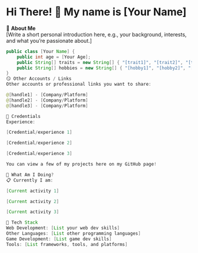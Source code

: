 # Hi There! 👋 My name is [Your Name]

📮 **About Me**  
[Write a short personal introduction here, e.g., your background, interests, and what you’re passionate about.]

```java
public class [Your Name] {
    public int age = [Your Age];
    public String[] traits = new String[] { "[trait1]", "[trait2]", "[trait3]" };
    public String[] hobbies = new String[] { "[hobby1]", "[hobby2]", "[hobby3]" };
}
😏 Other Accounts / Links
Other accounts or professional links you want to share:

@[handle1] - [Company/Platform]
@[handle2] - [Company/Platform]
@[handle3] - [Company/Platform]

💼 Credentials
Experience:

[Credential/experience 1]

[Credential/experience 2]

[Credential/experience 3]

You can view a few of my projects here on my GitHub page!

📍 What Am I Doing?
📋 Currently I am:

[Current activity 1]

[Current activity 2]

[Current activity 3]

🧰 Tech Stack
Web Development: [List your web dev skills]
Other Languages: [List other programming languages]
Game Development: [List game dev skills]
Tools: [List frameworks, tools, and platforms]
